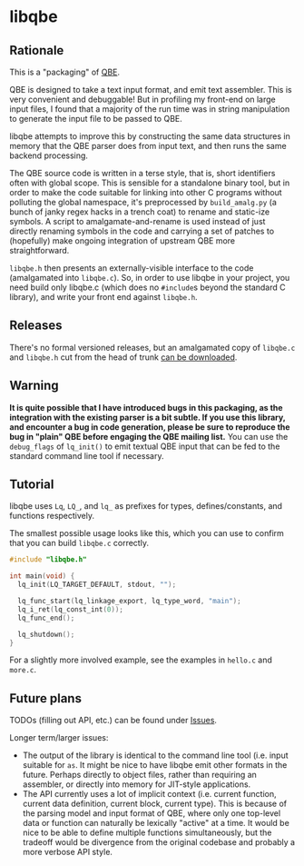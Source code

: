 # libqbe

## Rationale

This is a "packaging" of [QBE](https://c9x.me/compile/).

QBE is designed to take a text input format, and emit text assembler. This is
very convenient and debuggable! But in profiling my front-end on large input
files, I found that a majority of the run time was in string manipulation to
generate the input file to be passed to QBE.

libqbe attempts to improve this by constructing the same data structures in
memory that the QBE parser does from input text, and then runs the same backend
processing.

The QBE source code is written in a terse style, that is, short identifiers
often with global scope. This is sensible for a standalone binary tool, but in
order to make the code suitable for linking into other C programs without
polluting the global namespace, it's preprocessed by `build_amalg.py` (a bunch
of janky regex hacks in a trench coat) to rename and static-ize symbols. A
script to amalgamate-and-rename is used instead of just directly renaming
symbols in the code and carrying a set of patches to (hopefully) make ongoing
integration of upstream QBE more straightforward.

`libqbe.h` then presents an externally-visible interface to the code
(amalgamated into `libqbe.c`). So, in order to use libqbe in your project, you
need build only libqbe.c (which does no `#include`s beyond the standard C
library), and write your front end against `libqbe.h`.

## Releases

There's no formal versioned releases, but an amalgamated copy of `libqbe.c` and
`libqbe.h` cut from the head of trunk [can be
downloaded](https://github.com/sgraham/libqbe/releases/tag/nightly).

## Warning

**It is quite possible that I have introduced bugs in this packaging, as the
integration with the existing parser is a bit subtle. If you use this library,
and encounter a bug in code generation, please be sure to reproduce the bug in
"plain" QBE before engaging the QBE mailing list.** You can use the
`debug_flags` of `lq_init()` to emit textual QBE input that can be fed to the
standard command line tool if necessary.

## Tutorial

libqbe uses `Lq`, `LQ_`, and `lq_` as prefixes for types, defines/constants, and
functions respectively.

The smallest possible usage looks like this, which you can use to confirm that
you can build `libqbe.c` correctly.

```c
#include "libqbe.h"

int main(void) {
  lq_init(LQ_TARGET_DEFAULT, stdout, "");

  lq_func_start(lq_linkage_export, lq_type_word, "main");
  lq_i_ret(lq_const_int(0));
  lq_func_end();

  lq_shutdown();
}
```

For a slightly more involved example, see the examples in  `hello.c` and
`more.c`.

## Future plans

TODOs (filling out API, etc.) can be found under
[Issues](https://github.com/sgraham/libqbe/issues).

Longer term/larger issues:

- The output of the library is identical to the command line tool (i.e. input
  suitable for `as`. It might be nice to have libqbe emit other formats in the
  future. Perhaps directly to object files, rather than requiring an assembler,
  or directly into memory for JIT-style applications.
- The API currently uses a lot of implicit context (i.e. current function,
  current data definition, current block, current type). This is because of the
  parsing model and input format of QBE, where only one top-level data or
  function can naturally be lexically "active" at a time. It would be nice to be
  able to define multiple functions simultaneously, but the tradeoff would be
  divergence from the original codebase and probably a more verbose API style.

